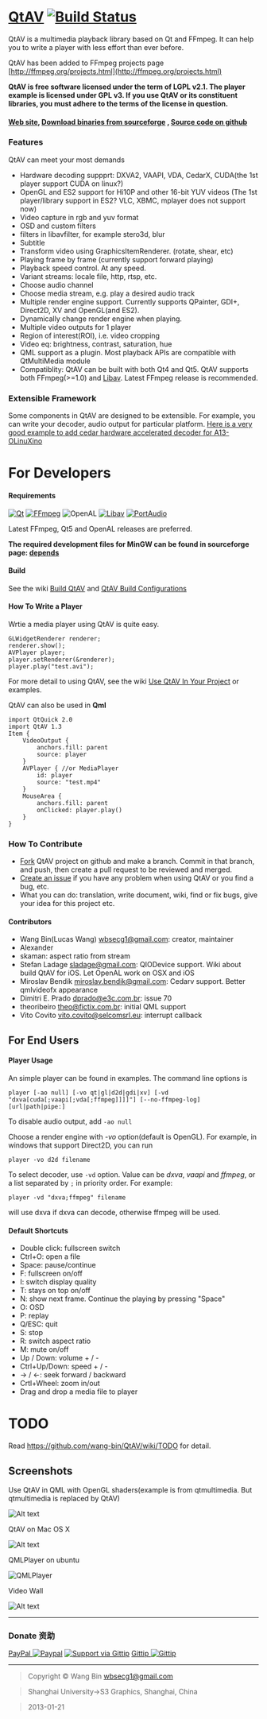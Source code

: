 # [QtAV](http://wang-bin.github.io/QtAV)  [![Build Status](https://travis-ci.org/wang-bin/QtAV.svg)](https://travis-ci.org/wang-bin/QtAV)

QtAV is a multimedia playback library based on Qt and FFmpeg. It can help you to write a player
with less effort than ever before.

QtAV has been added to FFmpeg projects page [http://ffmpeg.org/projects.html](http://ffmpeg.org/projects.html)

**QtAV is free software licensed under the term of LGPL v2.1. The player example is licensed under GPL v3.  If you use QtAV or its constituent libraries,
you must adhere to the terms of the license in question.**


#### [Web site](http://wang-bin.github.io/QtAV), [Download binaries from sourceforge](https://sourceforge.net/projects/qtav) , [Source code on github](https://github.com/wang-bin/QtAV)

### Features

QtAV can meet your most demands

- Hardware decoding suppprt: DXVA2, VAAPI, VDA, CedarX, CUDA(the 1st player support CUDA on linux?)
- OpenGL and ES2 support for Hi10P and other 16-bit YUV videos (The 1st player/library support in ES2? VLC, XBMC, mplayer does not support now)
- Video capture in rgb and yuv format
- OSD and custom filters
- filters in libavfilter, for example stero3d, blur
- Subtitle
- Transform video using GraphicsItemRenderer. (rotate, shear, etc)
- Playing frame by frame (currently support forward playing)
- Playback speed control. At any speed.
- Variant streams: locale file, http, rtsp, etc.
- Choose audio channel
- Choose media stream, e.g. play a desired audio track
- Multiple render engine support. Currently supports QPainter, GDI+, Direct2D, XV and OpenGL(and ES2).
- Dynamically change render engine when playing.
- Multiple video outputs for 1 player
- Region of interest(ROI), i.e. video cropping
- Video eq: brightness, contrast, saturation, hue
- QML support as a plugin. Most playback APIs are compatible with QtMultiMedia module
- Compatiblity: QtAV can be built with both Qt4 and Qt5. QtAV supports
  both FFmpeg(>=1.0) and [Libav](http://libav.org). Latest FFmpeg release is recommended. 


### Extensible Framework

  Some components in QtAV are designed to be extensible. For example, you can write your decoder, audio output for particular platform. [Here is a very good example to add cedar hardware accelerated decoder for A13-OLinuXino](https://github.com/mireq/QtAV/commit/d7b428c1dae66b2a85b7a6bfa7b253980b5b963c)


# For Developers

#### Requirements

[![Qt](http://qt-project.org/images/qt13a/Qt-logo.png "Qt4.8 or Qt5")](http://qt-project.org)
[![FFmpeg](http://ffmpeg.org/ffmpeg-logo.png "(>=1.0)Latest version is recommanded")](http://ffmpeg.org)
![OpenAL](http://upload.wikimedia.org/wikipedia/zh/2/28/OpenAL_logo.png "OpenAL or OpenAL soft") 
[![Libav](http://libav.org/libav-logo-text.png ">=9.0")](http://libav.org)
[![PortAudio](http://www.portaudio.com/images/portaudio_logotext.png)](http://www.portaudio.com)
 
Latest FFmpeg, Qt5 and OpenAL releases are preferred.

**The required development files for MinGW can be found in sourceforge
page: [depends](https://sourceforge.net/projects/qtav/files/depends)**

#### Build

See the wiki [Build QtAV](https://github.com/wang-bin/QtAV/wiki/Build-QtAV) and [QtAV Build Configurations](https://github.com/wang-bin/QtAV/wiki/QtAV-Build-Configurations)


#### How To Write a Player

Wrtie a media player using QtAV is quite easy.

    GLWidgetRenderer renderer;
    renderer.show();
    AVPlayer player;
    player.setRenderer(&renderer);
    player.play("test.avi");

For more detail to using QtAV, see the wiki [Use QtAV In Your Project](https://github.com/wang-bin/QtAV/wiki/Use-QtAV-In-Your-Projects) or examples.


QtAV can also be used in **Qml**

    import QtQuick 2.0
    import QtAV 1.3
    Item {
        VideoOutput {
            anchors.fill: parent
            source: player
        }
        AVPlayer { //or MediaPlayer
            id: player
            source: "test.mp4"
        }
        MouseArea {
            anchors.fill: parent
            onClicked: player.play()
        }
    }

### How To Contribute

- [Fork](https://github.com/wang-bin/QtAV/fork) QtAV project on github and make a branch. Commit in that branch, and push, then create a pull request to be reviewed and merged.
- [Create an issue](https://github.com/wang-bin/QtAV/issues/new) if you have any problem when using QtAV or you find a bug, etc.
- What you can do: translation, write document, wiki, find or fix bugs, give your idea for this project etc.

#### Contributors

- Wang Bin(Lucas Wang) <wbsecg1@gmail.com>: creator, maintainer
- Alexander
- skaman: aspect ratio from stream
- Stefan Ladage <sladage@gmail.com>: QIODevice support. Wiki about build QtAV for iOS. Let OpenAL work on OSX and iOS
- Miroslav Bendik <miroslav.bendik@gmail.com>: Cedarv support. Better qmlvideofx appearance
- Dimitri E. Prado <dprado@e3c.com.br>: issue 70
- theoribeiro <theo@fictix.com.br>: initial QML support
- Vito Covito <vito.covito@selcomsrl.eu>: interrupt callback

For End Users
-------------

#### Player Usage

An simple player can be found in examples. The command line options is

    player [-ao null] [-vo qt|gl|d2d|gdi|xv] [-vd "dxva[cuda[;vaapi[;vda[;ffmpeg]]]]"] [--no-ffmpeg-log] [url|path|pipe:]

To disable audio output, add `-ao null`

Choose a render engine with _-vo_ option(default is OpenGL). For example, in windows that support Direct2D, you can run

    player -vo d2d filename

To select decoder, use `-vd` option. Value can be _dxva_, _vaapi_ and _ffmpeg_, or a list separated by `;` in priority order. For example:

    player -vd "dxva;ffmpeg" filename

will use dxva if dxva can decode, otherwise ffmpeg will be used.


#### Default Shortcuts

- Double click: fullscreen switch
- Ctrl+O: open a file
- Space: pause/continue
- F: fullscreen on/off
- I: switch display quality
- T: stays on top on/off
- N: show next frame. Continue the playing by pressing "Space"
- O: OSD
- P: replay
- Q/ESC: quit
- S: stop
- R: switch aspect ratio
- M: mute on/off
- Up / Down: volume + / -
- Ctrl+Up/Down: speed + / -
- -> / <-: seek forward / backward
- Crtl+Wheel: zoom in/out
- Drag and drop a media file to player


# TODO

Read https://github.com/wang-bin/QtAV/wiki/TODO for detail.

Screenshots
----------

Use QtAV in QML with OpenGL shaders(example is from qtmultimedia. But qtmultimedia is replaced by QtAV)

![Alt text](https://sourceforge.net/p/qtav/screenshot/QtAV-QML-Shader.jpg "QtAV QML Shaders")

QtAV on Mac OS X

![Alt text](https://sourceforge.net/p/qtav/screenshot/mac.jpg "player on OSX")

QMLPlayer on ubuntu

![QMLPlayer](https://sourceforge.net/p/qtav/screenshot/QMLPlayer%2BQtAV.jpg "QMLPlayer")

Video Wall

![Alt text](https://sourceforge.net/p/qtav/screenshot/videowall.png "video wall")



***
### Donate 资助

[PayPal ![Paypal](http://www.paypal.com/en_US/i/btn/btn_donate_LG.gif)](http://wang-bin.github.io/qtav.org#donate)
[![Support via Gittip](https://rawgithub.com/twolfson/gittip-badge/0.1.0/dist/gittip.png)](https://www.gittip.com/wang-bin)
[Gittip ![Gittip](https://www.gittip.com/assets/10.1.51/logo.png)](https://www.gittip.com/wang-bin)

- - -



> Copyright &copy; Wang Bin wbsecg1@gmail.com

> Shanghai University->S3 Graphics, Shanghai, China

> 2013-01-21